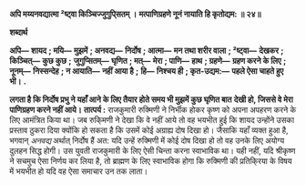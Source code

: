 **अपि मय्यनवद्यात्मा ²ष्ट्वा किञ्चिज्जुगुपि्सतम् ।** **मत्पाणिग्रहणे नूनं नायाति हि कृतोद्यम: ॥ २४॥** 

**शब्दार्थ** 

**अपि—** **शायद** **; मयि—** **मुझमें** **; अनवद्य—** **निर्दोष** **; आत्मा—** **मन तथा शरीर वाला** **; ²ष्ट्वा—** **देखकर** **; किञ्चित्—** **कुछ कुछ** **;** **जुगुप्सितम्—** **घृणित** **; मत्—** **मेरा** **; पाणि—** **हाथ** **; ग्रहणे—** **ग्रहण करने के लिए** **; नूनम्—** **निस्सन्देह** **; न आयाति—** **नहीं आया है** **;** **हि—** **निश्चय ही** **; कृत-उद्यम:—** **पहले ऐसा चाहते हुए भी।** **.** 

**लगता है कि निर्दोष प्रभु ने यहाँ आने के लिए तैयार होते समय भी मुझमें कुछ घृणित बात** **देखी हो, जिससे वे मेरा पाणिग्रहण करने नहीं आये।** **तात्पर्य :** राजकुमारी रुक्मिणी ने निर्भीक होकर कृष्ण को अपना अपहरण करने के लिए आमंत्रित किया था। जब रुकि्मणी ने देखा कि वे नहीं आये तो वह भयभीत हुई कि शायद उन्होंने उसका प्रस्ताव ठुकरा दिया क्योंकि हो सकता है कि उसमें कोई अग्राह्य दोष दिखा हो। जैसाकि यहाँ व्यक्त हुआ है, भगवान् *अनवद्य* अर्थात् निर्दोष हैं अत: यदि उन्हें रुक्मिणी में कोई दोष दिखा हो तो वह उनके लिए अयोग्य दुलहन सिद्ध होगी। उस युवती राजकुमारी के लिए ऐसी चिन्ता करना स्वाभाविक था। यही नहीं, यदि श्रीकृष्ण ने सचमुच ऐसा निर्णय कर लिया है, तो ब्राह्मण के लिए स्वाभाविक होगा कि रुक्मिणी की प्रतिकि्रया के विषय में भयभीत हो यदि वह ऐसा समाचार उन तक लाता।  